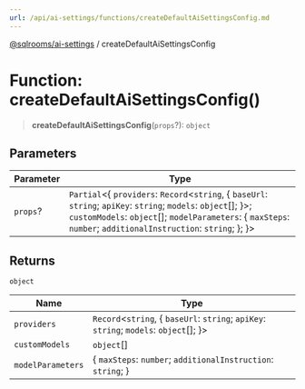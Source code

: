 ```yaml
---
url: /api/ai-settings/functions/createDefaultAiSettingsConfig.md
---
```

[@sqlrooms/ai-settings](../index.md) / createDefaultAiSettingsConfig

# Function: createDefaultAiSettingsConfig()

> **createDefaultAiSettingsConfig**(`props`?): `object`

## Parameters

| Parameter | Type |
| ------ | ------ |
| `props`? | `Partial`<{ `providers`: `Record`<`string`, { `baseUrl`: `string`; `apiKey`: `string`; `models`: `object`\[]; }>; `customModels`: `object`\[]; `modelParameters`: { `maxSteps`: `number`; `additionalInstruction`: `string`; }; }> |

## Returns

`object`

| Name | Type |
| ------ | ------ |
|  `providers` | `Record`<`string`, { `baseUrl`: `string`; `apiKey`: `string`; `models`: `object`\[]; }> |
|  `customModels` | `object`\[] |
|  `modelParameters` | { `maxSteps`: `number`; `additionalInstruction`: `string`; } |
